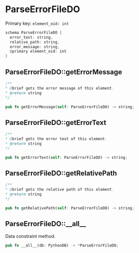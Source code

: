 # ParseErrorFileDO

Primary key: `element_oid: int`

```rust
schema ParseErrorFileDO {
  error_text: string,
  relative_path: string,
  error_message: string,
  @primary element_oid: int
}
```
## ParseErrorFileDO::getErrorMessage

```java
/**
* @brief gets the error message of this element.
* @return string
*/
```
```rust
pub fn getErrorMessage(self: ParseErrorFileDO) -> string;
```
## ParseErrorFileDO::getErrorText

```java
/**
* @brief gets the error text of this element.
* @return string
*/
```
```rust
pub fn getErrorText(self: ParseErrorFileDO) -> string;
```
## ParseErrorFileDO::getRelativePath

```java
/**
* @brief gets the relative path of this element.
* @return string
*/
```
```rust
pub fn getRelativePath(self: ParseErrorFileDO) -> string;
```
## ParseErrorFileDO::\_\_all\_\_

Data constraint method.

```rust
pub fn __all__(db: PythonDB) -> *ParseErrorFileDO;
```
